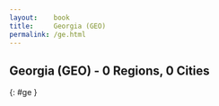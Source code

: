 ```yaml
---
layout:    book
title:     Georgia (GEO)
permalink: /ge.html
---
```


## Georgia (GEO) - 0 Regions, 0 Cities
{: #ge }






 
